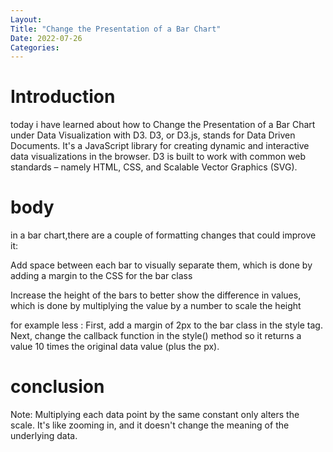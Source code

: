 ```yaml
---
Layout:
Title: "Change the Presentation of a Bar Chart"
Date: 2022-07-26
Categories:
---
```


# Introduction
today i have learned about how to Change the Presentation of a Bar Chart under Data 
Visualization with D3.
D3, or D3.js, stands for Data Driven Documents. It's a JavaScript library for 
creating dynamic and interactive data visualizations in the browser.
D3 is built to work with common web standards – namely HTML, CSS, and Scalable 
Vector Graphics (SVG).

# body

in a bar chart,there are a couple of formatting changes that could improve it:



Add space between each bar to visually separate them, which is done by adding a margin to the CSS for the bar class

Increase the height of the bars to better show the difference in values, which is done by multiplying the value by a number to scale the height

for example less : First, add a margin of 2px to the bar class in the style tag. Next, change the callback function in the style() method so it returns a value 10 times the original data value (plus the px).

<style>
  .bar {
    width: 25px;
    height: 100px;
    /* Add your code below this line */
     margin:2px;
    
    /* Add your code above this line */
    display: inline-block;
    background-color: blue;
  }
</style>
<body>
  <script>
    const dataset = [12, 31, 22, 17, 25, 18, 29, 14, 9];

    d3.select("body").selectAll("div")
      .data(dataset)
      .enter()
      .append("div")
      .attr("class", "bar")
      .style("height", (d) => (d * 10 + "px")) // Change this line
  </script>
</body>


# conclusion

Note: Multiplying each data point by the same constant only alters the scale. It's like zooming in, and it doesn't change the meaning of the underlying data.
